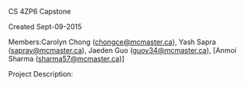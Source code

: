 CS 4ZP6 Capstone

Created Sept-09-2015

Members:Carolyn Chong (chongce@mcmaster.ca), Yash Sapra (sapray@mcmaster.ca), Jaeden Guo (guoy34@mcmaster.ca), [Anmoi Sharma (sharma57@mcmaster.ca)]

Project Description:


